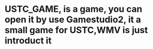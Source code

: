 # USTC_GAME, is a game, you can open it by use Gamestudio2, it a small game for USTC,WMV is just introduct it

